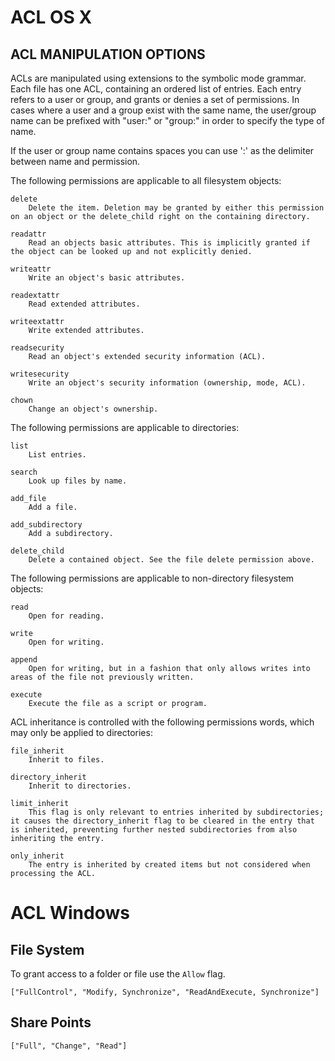 # ACL OS X

## ACL MANIPULATION OPTIONS
ACLs are manipulated using extensions to the symbolic mode grammar. Each file has one ACL, containing an ordered list of entries. Each entry refers to a user or group, and grants or denies a set of permissions. In cases where a user and a group exist with the same name, the user/group name can be prefixed with "user:" or "group:" in order to specify the type of name.

If the user or group name contains spaces you can use ':' as the delimiter between name and permission.

The following permissions are applicable to all filesystem objects:

	delete
		Delete the item. Deletion may be granted by either this permission on an object or the delete_child right on the containing directory.
		
	readattr
		Read an objects basic attributes. This is implicitly granted if the object can be looked up and not explicitly denied.
	
	writeattr
		Write an object's basic attributes.
	
	readextattr
		Read extended attributes.
	
	writeextattr
		Write extended attributes.
	
	readsecurity
		Read an object's extended security information (ACL).
	
	writesecurity
		Write an object's security information (ownership, mode, ACL).
	
	chown
		Change an object's ownership.

The following permissions are applicable to directories:

	list
		List entries.
	
	search
		Look up files by name.
	
	add_file
		Add a file.
	
	add_subdirectory
		Add a subdirectory.
	
	delete_child
		Delete a contained object. See the file delete permission above.

The following permissions are applicable to non-directory filesystem objects:

	read
		Open for reading.
	
	write
		Open for writing.
	
	append
		Open for writing, but in a fashion that only allows writes into areas of the file not previously written.
	
	execute
		Execute the file as a script or program.

ACL inheritance is controlled with the following permissions words, which may only be applied to directories:

	file_inherit
		Inherit to files.
	
	directory_inherit
		Inherit to directories.
	
	limit_inherit
		This flag is only relevant to entries inherited by subdirectories; it causes the directory_inherit flag to be cleared in the entry that is inherited, preventing further nested subdirectories from also inheriting the entry.
	
	only_inherit
		The entry is inherited by created items but not considered when processing the ACL.



# ACL Windows


## File System

To grant access to a folder or file use the ```Allow``` flag.

	["FullControl", "Modify, Synchronize", "ReadAndExecute, Synchronize"]


## Share Points



	["Full", "Change", "Read"]




